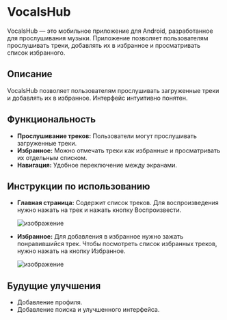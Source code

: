 # VocalsHub

VocalsHub — это мобильное приложение для Android, разработанное для прослушивания музыки. Приложение позволяет пользователям прослушивать треки, добавлять их в избранное и просматривать список избранного.

## Описание

VocalsHub позволяет пользователям прослушивать загруженные треки и добавлять их в избранное. Интерфейс интуитивно понятен.

## Функциональность

- **Прослушивание треков:** Пользователи могут прослушивать загруженные треки.
- **Избранное:** Можно отмечать треки как избранные и просматривать их отдельным списком.
- **Навигация:** Удобное переключение между экранами.

## Инструкции по использованию

- **Главная страница:** Содержит список треков. Для воспроизведения нужно нажать на трек и нажать кнопку Воспроизвести.
  
  ![изображение](https://github.com/user-attachments/assets/4d808ddf-d0f1-4edc-81f0-36ce62ad6c26)

  
- **Избранное:** Для добавления в избранное нужно зажать понравившийся трек. Чтобы посмотреть список избранных треков, нужно нажать на кнопку Избранное.
  
  ![изображение](https://github.com/user-attachments/assets/f9697c59-0379-4591-be10-7faa02f6d2e7)

## Будущие улучшения

- Добавление профиля.
- Добавление поиска и улучшенного интерфейса.
